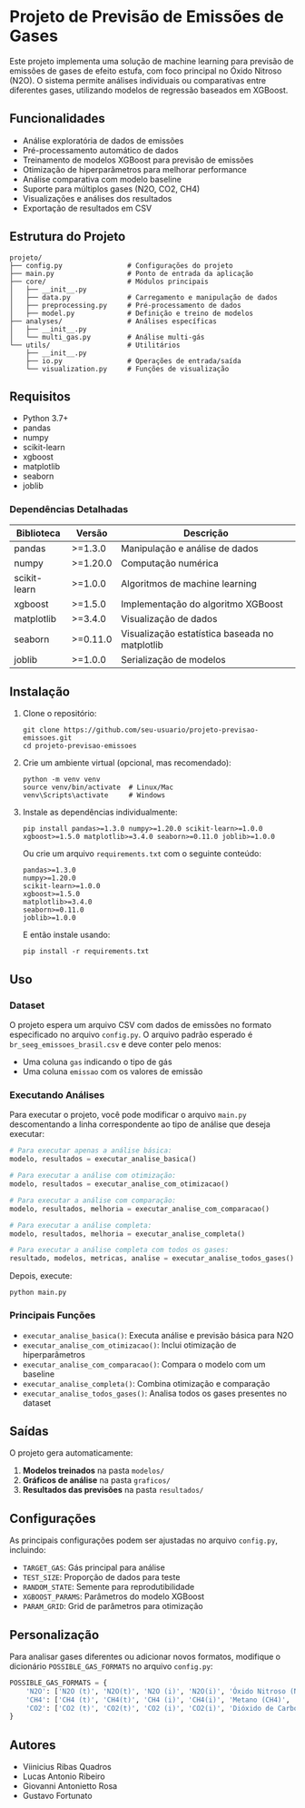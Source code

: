 # Projeto de Previsão de Emissões de Gases

Este projeto implementa uma solução de machine learning para previsão de emissões de gases de efeito estufa, com foco principal no Óxido Nitroso (N2O). O sistema permite análises individuais ou comparativas entre diferentes gases, utilizando modelos de regressão baseados em XGBoost.

## Funcionalidades

- Análise exploratória de dados de emissões
- Pré-processamento automático de dados
- Treinamento de modelos XGBoost para previsão de emissões
- Otimização de hiperparâmetros para melhorar performance
- Análise comparativa com modelo baseline
- Suporte para múltiplos gases (N2O, CO2, CH4)
- Visualizações e análises dos resultados
- Exportação de resultados em CSV

## Estrutura do Projeto

```
projeto/
├── config.py                # Configurações do projeto
├── main.py                  # Ponto de entrada da aplicação
├── core/                    # Módulos principais
│   ├── __init__.py
│   ├── data.py              # Carregamento e manipulação de dados
│   ├── preprocessing.py     # Pré-processamento de dados
│   ├── model.py             # Definição e treino de modelos
├── analyses/                # Análises específicas
│   ├── __init__.py
│   └── multi_gas.py         # Análise multi-gás
└── utils/                   # Utilitários
    ├── __init__.py
    ├── io.py                # Operações de entrada/saída
    └── visualization.py     # Funções de visualização
```

## Requisitos

- Python 3.7+
- pandas
- numpy
- scikit-learn
- xgboost
- matplotlib
- seaborn
- joblib

### Dependências Detalhadas

| Biblioteca    | Versão    | Descrição                                            |
|---------------|-----------|------------------------------------------------------|
| pandas        | >=1.3.0   | Manipulação e análise de dados                       |
| numpy         | >=1.20.0  | Computação numérica                                  |
| scikit-learn  | >=1.0.0   | Algoritmos de machine learning                       |
| xgboost       | >=1.5.0   | Implementação do algoritmo XGBoost                   |
| matplotlib    | >=3.4.0   | Visualização de dados                                |
| seaborn       | >=0.11.0  | Visualização estatística baseada no matplotlib       |
| joblib        | >=1.0.0   | Serialização de modelos                              |

## Instalação

1. Clone o repositório:
   ```
   git clone https://github.com/seu-usuario/projeto-previsao-emissoes.git
   cd projeto-previsao-emissoes
   ```

2. Crie um ambiente virtual (opcional, mas recomendado):
   ```
   python -m venv venv
   source venv/bin/activate  # Linux/Mac
   venv\Scripts\activate     # Windows
   ```

3. Instale as dependências individualmente:
   ```
   pip install pandas>=1.3.0 numpy>=1.20.0 scikit-learn>=1.0.0 xgboost>=1.5.0 matplotlib>=3.4.0 seaborn>=0.11.0 joblib>=1.0.0
   ```

   Ou crie um arquivo `requirements.txt` com o seguinte conteúdo:
   ```
   pandas>=1.3.0
   numpy>=1.20.0
   scikit-learn>=1.0.0
   xgboost>=1.5.0
   matplotlib>=3.4.0
   seaborn>=0.11.0
   joblib>=1.0.0
   ```
   
   E então instale usando:
   ```
   pip install -r requirements.txt
   ```

## Uso

### Dataset

O projeto espera um arquivo CSV com dados de emissões no formato especificado no arquivo `config.py`. O arquivo padrão esperado é `br_seeg_emissoes_brasil.csv` e deve conter pelo menos:

- Uma coluna `gas` indicando o tipo de gás
- Uma coluna `emissao` com os valores de emissão

### Executando Análises

Para executar o projeto, você pode modificar o arquivo `main.py` descomentando a linha correspondente ao tipo de análise que deseja executar:

```python
# Para executar apenas a análise básica:
modelo, resultados = executar_analise_basica()

# Para executar a análise com otimização:
modelo, resultados = executar_analise_com_otimizacao()

# Para executar a análise com comparação:
modelo, resultados, melhoria = executar_analise_com_comparacao()

# Para executar a análise completa:
modelo, resultados, melhoria = executar_analise_completa()

# Para executar a análise completa com todos os gases:
resultado, modelos, metricas, analise = executar_analise_todos_gases()
```

Depois, execute:

```
python main.py
```

### Principais Funções

- `executar_analise_basica()`: Executa análise e previsão básica para N2O
- `executar_analise_com_otimizacao()`: Inclui otimização de hiperparâmetros
- `executar_analise_com_comparacao()`: Compara o modelo com um baseline
- `executar_analise_completa()`: Combina otimização e comparação
- `executar_analise_todos_gases()`: Analisa todos os gases presentes no dataset

## Saídas

O projeto gera automaticamente:

1. **Modelos treinados** na pasta `modelos/`
2. **Gráficos de análise** na pasta `graficos/`
3. **Resultados das previsões** na pasta `resultados/`

## Configurações

As principais configurações podem ser ajustadas no arquivo `config.py`, incluindo:

- `TARGET_GAS`: Gás principal para análise
- `TEST_SIZE`: Proporção de dados para teste
- `RANDOM_STATE`: Semente para reprodutibilidade
- `XGBOOST_PARAMS`: Parâmetros do modelo XGBoost
- `PARAM_GRID`: Grid de parâmetros para otimização

## Personalização

Para analisar gases diferentes ou adicionar novos formatos, modifique o dicionário `POSSIBLE_GAS_FORMATS` no arquivo `config.py`:

```python
POSSIBLE_GAS_FORMATS = {
    'N2O': ['N2O (t)', 'N2O(t)', 'N2O (i)', 'N2O(i)', 'Óxido Nitroso (N2O)', ...],
    'CH4': ['CH4 (t)', 'CH4(t)', 'CH4 (i)', 'CH4(i)', 'Metano (CH4)', ...],
    'CO2': ['CO2 (t)', 'CO2(t)', 'CO2 (i)', 'CO2(i)', 'Dióxido de Carbono (CO2)', ...]
}
```

## Autores

- Viinicius Ribas Quadros
- Lucas Antonio Ribeiro 
- Giovanni Antonietto Rosa
- Gustavo Fortunato
